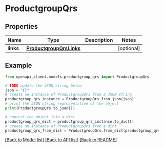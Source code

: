 # ProductgroupQrs


## Properties

Name | Type | Description | Notes
------------ | ------------- | ------------- | -------------
**links** | [**ProductgroupQrsLinks**](ProductgroupQrsLinks.md) |  | [optional] 

## Example

```python
from openapi_client.models.productgroup_qrs import ProductgroupQrs

# TODO update the JSON string below
json = "{}"
# create an instance of ProductgroupQrs from a JSON string
productgroup_qrs_instance = ProductgroupQrs.from_json(json)
# print the JSON string representation of the object
print(ProductgroupQrs.to_json())

# convert the object into a dict
productgroup_qrs_dict = productgroup_qrs_instance.to_dict()
# create an instance of ProductgroupQrs from a dict
productgroup_qrs_from_dict = ProductgroupQrs.from_dict(productgroup_qrs_dict)
```
[[Back to Model list]](../README.md#documentation-for-models) [[Back to API list]](../README.md#documentation-for-api-endpoints) [[Back to README]](../README.md)


